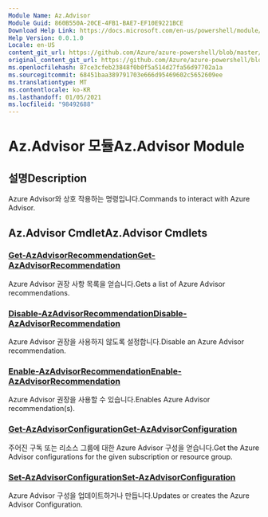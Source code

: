 ```yaml
---
Module Name: Az.Advisor
Module Guid: 860B550A-20CE-4FB1-BAE7-EF10E9221BCE
Download Help Link: https://docs.microsoft.com/en-us/powershell/module/az.advisor
Help Version: 0.0.1.0
Locale: en-US
content_git_url: https://github.com/Azure/azure-powershell/blob/master/src/Advisor/Advisor/help/Az.Advisor.md
original_content_git_url: https://github.com/Azure/azure-powershell/blob/master/src/Advisor/Advisor/help/Az.Advisor.md
ms.openlocfilehash: 87ce3cfeb23848f0b0f5a514d27fa56d97702a1a
ms.sourcegitcommit: 68451baa389791703e666d95469602c5652609ee
ms.translationtype: MT
ms.contentlocale: ko-KR
ms.lasthandoff: 01/05/2021
ms.locfileid: "98492688"
---
```

# <span data-ttu-id="417ec-101">Az.Advisor 모듈</span><span class="sxs-lookup"><span data-stu-id="417ec-101">Az.Advisor Module</span></span>
## <span data-ttu-id="417ec-102">설명</span><span class="sxs-lookup"><span data-stu-id="417ec-102">Description</span></span>
<span data-ttu-id="417ec-103">Azure Advisor와 상호 작용하는 명령입니다.</span><span class="sxs-lookup"><span data-stu-id="417ec-103">Commands to interact with Azure Advisor.</span></span>

## <span data-ttu-id="417ec-104">Az.Advisor Cmdlet</span><span class="sxs-lookup"><span data-stu-id="417ec-104">Az.Advisor Cmdlets</span></span>
### [<span data-ttu-id="417ec-105">Get-AzAdvisorRecommendation</span><span class="sxs-lookup"><span data-stu-id="417ec-105">Get-AzAdvisorRecommendation</span></span>](Get-AzAdvisorRecommendation.md)
<span data-ttu-id="417ec-106">Azure Advisor 권장 사항 목록을 얻습니다.</span><span class="sxs-lookup"><span data-stu-id="417ec-106">Gets a list of Azure Advisor recommendations.</span></span>

### [<span data-ttu-id="417ec-107">Disable-AzAdvisorRecommendation</span><span class="sxs-lookup"><span data-stu-id="417ec-107">Disable-AzAdvisorRecommendation</span></span>](Disable-AzAdvisorRecommendation.md)
<span data-ttu-id="417ec-108">Azure Advisor 권장을 사용하지 않도록 설정합니다.</span><span class="sxs-lookup"><span data-stu-id="417ec-108">Disable an Azure Advisor recommendation.</span></span>

### [<span data-ttu-id="417ec-109">Enable-AzAdvisorRecommendation</span><span class="sxs-lookup"><span data-stu-id="417ec-109">Enable-AzAdvisorRecommendation</span></span>](Enable-AzAdvisorRecommendation.md)
<span data-ttu-id="417ec-110">Azure Advisor 권장을 사용할 수 있습니다.</span><span class="sxs-lookup"><span data-stu-id="417ec-110">Enables Azure Advisor recommendation(s).</span></span>

### [<span data-ttu-id="417ec-111">Get-AzAdvisorConfiguration</span><span class="sxs-lookup"><span data-stu-id="417ec-111">Get-AzAdvisorConfiguration</span></span>](Get-AzAdvisorConfiguration.md)
<span data-ttu-id="417ec-112">주어진 구독 또는 리소스 그룹에 대한 Azure Advisor 구성을 얻습니다.</span><span class="sxs-lookup"><span data-stu-id="417ec-112">Get the Azure Advisor configurations for the given subscription or resource group.</span></span>

### [<span data-ttu-id="417ec-113">Set-AzAdvisorConfiguration</span><span class="sxs-lookup"><span data-stu-id="417ec-113">Set-AzAdvisorConfiguration</span></span>](Set-AzAdvisorConfiguration.md)
<span data-ttu-id="417ec-114">Azure Advisor 구성을 업데이트하거나 만듭니다.</span><span class="sxs-lookup"><span data-stu-id="417ec-114">Updates or creates the Azure Advisor Configuration.</span></span>
